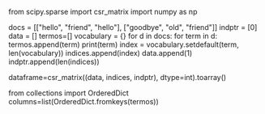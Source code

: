 from scipy.sparse import csr_matrix
import numpy as np

docs = [["hello", "friend", "hello"], ["goodbye", "old", "friend"]]
indptr = [0]
data = []
termos=[]
vocabulary = {}
for d in docs:
    for term in d:
        termos.append(term)
        print(term)
        index = vocabulary.setdefault(term, len(vocabulary))
        indices.append(index)
        data.append(1)
    indptr.append(len(indices))

dataframe=csr_matrix((data, indices, indptr), dtype=int).toarray()

from collections import OrderedDict
columns=list(OrderedDict.fromkeys(termos))
